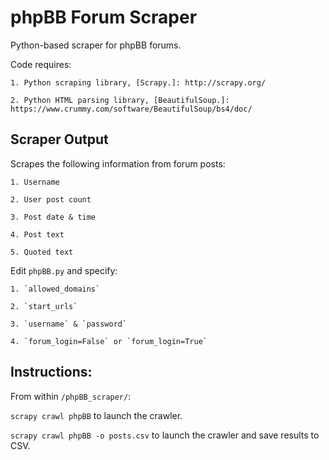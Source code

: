 # phpBB Forum Scraper
Python-based scraper for phpBB forums.

Code requires: 

    1. Python scraping library, [Scrapy.]: http://scrapy.org/
    
    2. Python HTML parsing library, [BeautifulSoup.]: https://www.crummy.com/software/BeautifulSoup/bs4/doc/


## Scraper Output
Scrapes the following information from forum posts: 

	1. Username

	2. User post count

	3. Post date & time

	4. Post text
    
    5. Quoted text


Edit `phpBB.py` and specify:

    1. `allowed_domains`
    
    2. `start_urls`
    
    3. `username` & `password`
    
    4. `forum_login=False` or `forum_login=True`

## Instructions:
From within `/phpBB_scraper/`:

`scrapy crawl phpBB` to launch the crawler.

`scrapy crawl phpBB -o posts.csv` to launch the crawler and save results to CSV.
